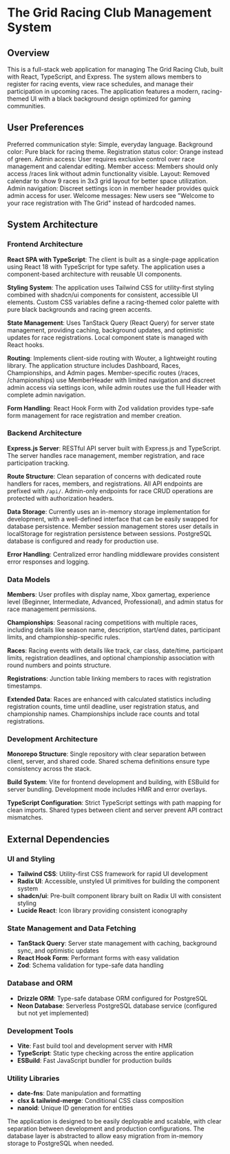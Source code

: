 # The Grid Racing Club Management System

## Overview

This is a full-stack web application for managing The Grid Racing Club, built with React, TypeScript, and Express. The system allows members to register for racing events, view race schedules, and manage their participation in upcoming races. The application features a modern, racing-themed UI with a black background design optimized for gaming communities.

## User Preferences

Preferred communication style: Simple, everyday language.
Background color: Pure black for racing theme.
Registration status color: Orange instead of green.
Admin access: User requires exclusive control over race management and calendar editing.
Member access: Members should only access /races link without admin functionality visible.
Layout: Removed calendar to show 9 races in 3x3 grid layout for better space utilization.
Admin navigation: Discreet settings icon in member header provides quick admin access for user.
Welcome messages: New users see "Welcome to your race registration with The Grid" instead of hardcoded names.

## System Architecture

### Frontend Architecture

**React SPA with TypeScript**: The client is built as a single-page application using React 18 with TypeScript for type safety. The application uses a component-based architecture with reusable UI components.

**Styling System**: The application uses Tailwind CSS for utility-first styling combined with shadcn/ui components for consistent, accessible UI elements. Custom CSS variables define a racing-themed color palette with pure black backgrounds and racing green accents.

**State Management**: Uses TanStack Query (React Query) for server state management, providing caching, background updates, and optimistic updates for race registrations. Local component state is managed with React hooks.

**Routing**: Implements client-side routing with Wouter, a lightweight routing library. The application structure includes Dashboard, Races, Championships, and Admin pages. Member-specific routes (/races, /championships) use MemberHeader with limited navigation and discreet admin access via settings icon, while admin routes use the full Header with complete admin navigation.

**Form Handling**: React Hook Form with Zod validation provides type-safe form management for race registration and member creation.

### Backend Architecture

**Express.js Server**: RESTful API server built with Express.js and TypeScript. The server handles race management, member registration, and race participation tracking.

**Route Structure**: Clean separation of concerns with dedicated route handlers for races, members, and registrations. All API endpoints are prefixed with `/api/`. Admin-only endpoints for race CRUD operations are protected with authorization headers.

**Data Storage**: Currently uses an in-memory storage implementation for development, with a well-defined interface that can be easily swapped for database persistence. Member session management stores user details in localStorage for registration persistence between sessions. PostgreSQL database is configured and ready for production use.

**Error Handling**: Centralized error handling middleware provides consistent error responses and logging.

### Data Models

**Members**: User profiles with display name, Xbox gamertag, experience level (Beginner, Intermediate, Advanced, Professional), and admin status for race management permissions.

**Championships**: Seasonal racing competitions with multiple races, including details like season name, description, start/end dates, participant limits, and championship-specific rules.

**Races**: Racing events with details like track, car class, date/time, participant limits, registration deadlines, and optional championship association with round numbers and points structure.

**Registrations**: Junction table linking members to races with registration timestamps.

**Extended Data**: Races are enhanced with calculated statistics including registration counts, time until deadline, user registration status, and championship names. Championships include race counts and total registrations.

### Development Architecture

**Monorepo Structure**: Single repository with clear separation between client, server, and shared code. Shared schema definitions ensure type consistency across the stack.

**Build System**: Vite for frontend development and building, with ESBuild for server bundling. Development mode includes HMR and error overlays.

**TypeScript Configuration**: Strict TypeScript settings with path mapping for clean imports. Shared types between client and server prevent API contract mismatches.

## External Dependencies

### UI and Styling
- **Tailwind CSS**: Utility-first CSS framework for rapid UI development
- **Radix UI**: Accessible, unstyled UI primitives for building the component system
- **shadcn/ui**: Pre-built component library built on Radix UI with consistent styling
- **Lucide React**: Icon library providing consistent iconography

### State Management and Data Fetching
- **TanStack Query**: Server state management with caching, background sync, and optimistic updates
- **React Hook Form**: Performant forms with easy validation
- **Zod**: Schema validation for type-safe data handling

### Database and ORM
- **Drizzle ORM**: Type-safe database ORM configured for PostgreSQL
- **Neon Database**: Serverless PostgreSQL database service (configured but not yet implemented)

### Development Tools
- **Vite**: Fast build tool and development server with HMR
- **TypeScript**: Static type checking across the entire application
- **ESBuild**: Fast JavaScript bundler for production builds

### Utility Libraries
- **date-fns**: Date manipulation and formatting
- **clsx & tailwind-merge**: Conditional CSS class composition
- **nanoid**: Unique ID generation for entities

The application is designed to be easily deployable and scalable, with clear separation between development and production configurations. The database layer is abstracted to allow easy migration from in-memory storage to PostgreSQL when needed.